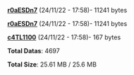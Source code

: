 [**r0aESDn7**](/data/r0aESDn7.txt) (24/11/22 - 17:58)- 11241 bytes

[**r0aESDn7**](/data/r0aESDn7.txt) (24/11/22 - 17:58)- 11241 bytes

[**c4TL1100**](/data/c4TL1100.txt) (24/11/22 - 17:58)- 167 bytes

**Total Datas**: 4697

**Total Size**: 25.61 MB / 25.6 MB